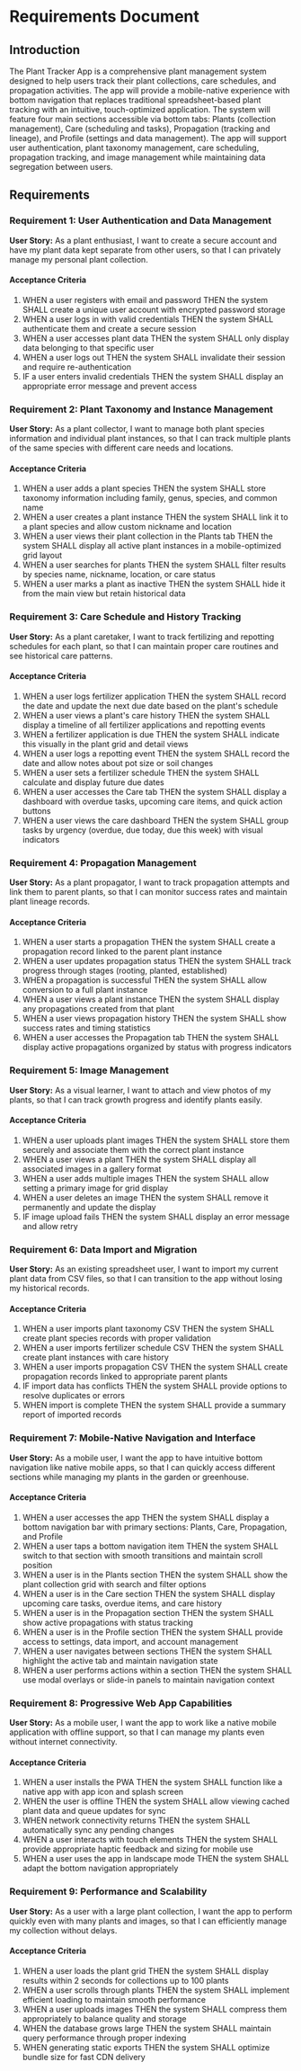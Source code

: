 # Requirements Document

## Introduction

The Plant Tracker App is a comprehensive plant management system designed to help users track their plant collections, care schedules, and propagation activities. The app will provide a mobile-native experience with bottom navigation that replaces traditional spreadsheet-based plant tracking with an intuitive, touch-optimized application. The system will feature four main sections accessible via bottom tabs: Plants (collection management), Care (scheduling and tasks), Propagation (tracking and lineage), and Profile (settings and data management). The app will support user authentication, plant taxonomy management, care scheduling, propagation tracking, and image management while maintaining data segregation between users.

## Requirements

### Requirement 1: User Authentication and Data Management

**User Story:** As a plant enthusiast, I want to create a secure account and have my plant data kept separate from other users, so that I can privately manage my personal plant collection.

#### Acceptance Criteria

1. WHEN a user registers with email and password THEN the system SHALL create a unique user account with encrypted password storage
2. WHEN a user logs in with valid credentials THEN the system SHALL authenticate them and create a secure session
3. WHEN a user accesses plant data THEN the system SHALL only display data belonging to that specific user
4. WHEN a user logs out THEN the system SHALL invalidate their session and require re-authentication
5. IF a user enters invalid credentials THEN the system SHALL display an appropriate error message and prevent access

### Requirement 2: Plant Taxonomy and Instance Management

**User Story:** As a plant collector, I want to manage both plant species information and individual plant instances, so that I can track multiple plants of the same species with different care needs and locations.

#### Acceptance Criteria

1. WHEN a user adds a plant species THEN the system SHALL store taxonomy information including family, genus, species, and common name
2. WHEN a user creates a plant instance THEN the system SHALL link it to a plant species and allow custom nickname and location
3. WHEN a user views their plant collection in the Plants tab THEN the system SHALL display all active plant instances in a mobile-optimized grid layout
4. WHEN a user searches for plants THEN the system SHALL filter results by species name, nickname, location, or care status
5. WHEN a user marks a plant as inactive THEN the system SHALL hide it from the main view but retain historical data

### Requirement 3: Care Schedule and History Tracking

**User Story:** As a plant caretaker, I want to track fertilizing and repotting schedules for each plant, so that I can maintain proper care routines and see historical care patterns.

#### Acceptance Criteria

1. WHEN a user logs fertilizer application THEN the system SHALL record the date and update the next due date based on the plant's schedule
2. WHEN a user views a plant's care history THEN the system SHALL display a timeline of all fertilizer applications and repotting events
3. WHEN a fertilizer application is due THEN the system SHALL indicate this visually in the plant grid and detail views
4. WHEN a user logs a repotting event THEN the system SHALL record the date and allow notes about pot size or soil changes
5. WHEN a user sets a fertilizer schedule THEN the system SHALL calculate and display future due dates
6. WHEN a user accesses the Care tab THEN the system SHALL display a dashboard with overdue tasks, upcoming care items, and quick action buttons
7. WHEN a user views the care dashboard THEN the system SHALL group tasks by urgency (overdue, due today, due this week) with visual indicators

### Requirement 4: Propagation Management

**User Story:** As a plant propagator, I want to track propagation attempts and link them to parent plants, so that I can monitor success rates and maintain plant lineage records.

#### Acceptance Criteria

1. WHEN a user starts a propagation THEN the system SHALL create a propagation record linked to the parent plant instance
2. WHEN a user updates propagation status THEN the system SHALL track progress through stages (rooting, planted, established)
3. WHEN a propagation is successful THEN the system SHALL allow conversion to a full plant instance
4. WHEN a user views a plant instance THEN the system SHALL display any propagations created from that plant
5. WHEN a user views propagation history THEN the system SHALL show success rates and timing statistics
6. WHEN a user accesses the Propagation tab THEN the system SHALL display active propagations organized by status with progress indicators

### Requirement 5: Image Management

**User Story:** As a visual learner, I want to attach and view photos of my plants, so that I can track growth progress and identify plants easily.

#### Acceptance Criteria

1. WHEN a user uploads plant images THEN the system SHALL store them securely and associate them with the correct plant instance
2. WHEN a user views a plant THEN the system SHALL display all associated images in a gallery format
3. WHEN a user adds multiple images THEN the system SHALL allow setting a primary image for grid display
4. WHEN a user deletes an image THEN the system SHALL remove it permanently and update the display
5. IF image upload fails THEN the system SHALL display an error message and allow retry

### Requirement 6: Data Import and Migration

**User Story:** As an existing spreadsheet user, I want to import my current plant data from CSV files, so that I can transition to the app without losing my historical records.

#### Acceptance Criteria

1. WHEN a user imports plant taxonomy CSV THEN the system SHALL create plant species records with proper validation
2. WHEN a user imports fertilizer schedule CSV THEN the system SHALL create plant instances with care history
3. WHEN a user imports propagation CSV THEN the system SHALL create propagation records linked to appropriate parent plants
4. IF import data has conflicts THEN the system SHALL provide options to resolve duplicates or errors
5. WHEN import is complete THEN the system SHALL provide a summary report of imported records

### Requirement 7: Mobile-Native Navigation and Interface

**User Story:** As a mobile user, I want the app to have intuitive bottom navigation like native mobile apps, so that I can quickly access different sections while managing my plants in the garden or greenhouse.

#### Acceptance Criteria

1. WHEN a user accesses the app THEN the system SHALL display a bottom navigation bar with primary sections: Plants, Care, Propagation, and Profile
2. WHEN a user taps a bottom navigation item THEN the system SHALL switch to that section with smooth transitions and maintain scroll position
3. WHEN a user is in the Plants section THEN the system SHALL show the plant collection grid with search and filter options
4. WHEN a user is in the Care section THEN the system SHALL display upcoming care tasks, overdue items, and care history
5. WHEN a user is in the Propagation section THEN the system SHALL show active propagations with status tracking
6. WHEN a user is in the Profile section THEN the system SHALL provide access to settings, data import, and account management
7. WHEN a user navigates between sections THEN the system SHALL highlight the active tab and maintain navigation state
8. WHEN a user performs actions within a section THEN the system SHALL use modal overlays or slide-in panels to maintain navigation context

### Requirement 8: Progressive Web App Capabilities

**User Story:** As a mobile user, I want the app to work like a native mobile application with offline support, so that I can manage my plants even without internet connectivity.

#### Acceptance Criteria

1. WHEN a user installs the PWA THEN the system SHALL function like a native app with app icon and splash screen
2. WHEN the user is offline THEN the system SHALL allow viewing cached plant data and queue updates for sync
3. WHEN network connectivity returns THEN the system SHALL automatically sync any pending changes
4. WHEN a user interacts with touch elements THEN the system SHALL provide appropriate haptic feedback and sizing for mobile use
5. WHEN a user uses the app in landscape mode THEN the system SHALL adapt the bottom navigation appropriately

### Requirement 9: Performance and Scalability

**User Story:** As a user with a large plant collection, I want the app to perform quickly even with many plants and images, so that I can efficiently manage my collection without delays.

#### Acceptance Criteria

1. WHEN a user loads the plant grid THEN the system SHALL display results within 2 seconds for collections up to 100 plants
2. WHEN a user scrolls through plants THEN the system SHALL implement efficient loading to maintain smooth performance
3. WHEN a user uploads images THEN the system SHALL compress them appropriately to balance quality and storage
4. WHEN the database grows large THEN the system SHALL maintain query performance through proper indexing
5. WHEN generating static exports THEN the system SHALL optimize bundle size for fast CDN delivery